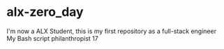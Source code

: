 # alx-zero_day
I'm now a ALX Student, this is my first repository as a full-stack engineer
My Bash script 
philanthropist 17
